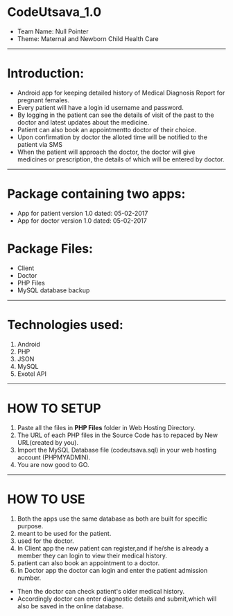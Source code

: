 # CodeUtsava_1.0

* Team Name: Null Pointer
* Theme:  Maternal and Newborn Child Health Care

---
# Introduction:
* Android app for keeping detailed history of Medical Diagnosis Report for pregnant females.
* Every patient will have a login id username and password.
* By logging in the patient can see the details of visit of the past to the doctor and latest updates about the medicine.
* Patient can also book an appointmentto doctor of their choice.
* Upon confirmation by doctor the alloted time will be notified to the patient via SMS
* When the patient will approach the doctor, the doctor will give medicines or prescription, the details of which will be entered by doctor.

---
# Package containing two apps:
* App for patient version 1.0 dated: 05-02-2017
* App for doctor version 1.0 dated: 05-02-2017

# Package Files:
* Client
* Doctor
* PHP Files
* MySQL database backup

---
# Technologies used:
1. Android
2. PHP
3. JSON
4. MySQL
5. Exotel API

---
# HOW TO SETUP
1. Paste all the files in **PHP Files** folder in Web Hosting Directory.
2. The URL of each PHP files in the Source Code has to repaced by New URL(created by you).
3. Import the MySQL Database file (codeutsava.sql) in your web hosting account (PHPMYADMIN).
4. You are now good to GO.

---
# HOW TO USE
1. Both the apps use the same database as both are built for specific purpose.
2. meant to be used for the patient.
3. used for the doctor.
4. In Client app the new patient can register,and if he/she is already a member they can login to view their medical history.
5. patient can also book an appointment to a doctor.
6. In Doctor app the doctor can login and enter the patient admission number.
 * Then the doctor can check patient's older medical history.
 * Accordingly doctor can enter diagnostic details and submit,which will also be saved in the online database.
